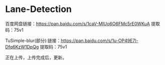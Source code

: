 # Lane-Detection
百度网盘链接：https://pan.baidu.com/s/1caV-MlUo6O6FMc5rE0WKuA 
提取码：75v1

TuSimple-blur(部分):链接：https://pan.baidu.com/s/1u-OP49E7l-Dfq6KzW1DpQg 
提取码：75v1

正在上传，上传完成后，更新。
